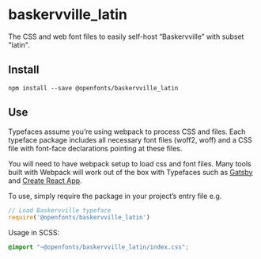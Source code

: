 
# baskervville_latin

The CSS and web font files to easily self-host “Baskervville” with subset "latin".

## Install

`npm install --save @openfonts/baskervville_latin`

## Use

Typefaces assume you’re using webpack to process CSS and files. Each typeface
package includes all necessary font files (woff2, woff) and a CSS file with
font-face declarations pointing at these files.

You will need to have webpack setup to load css and font files. Many tools built
with Webpack will work out of the box with Typefaces such as [Gatsby](https://github.com/gatsbyjs/gatsby)
and [Create React App](https://github.com/facebookincubator/create-react-app).

To use, simply require the package in your project’s entry file e.g.

```javascript
// Load Baskervville typeface
require('@openfonts/baskervville_latin')
```

Usage in SCSS:
```scss
@import "~@openfonts/baskervville_latin/index.css";
```
